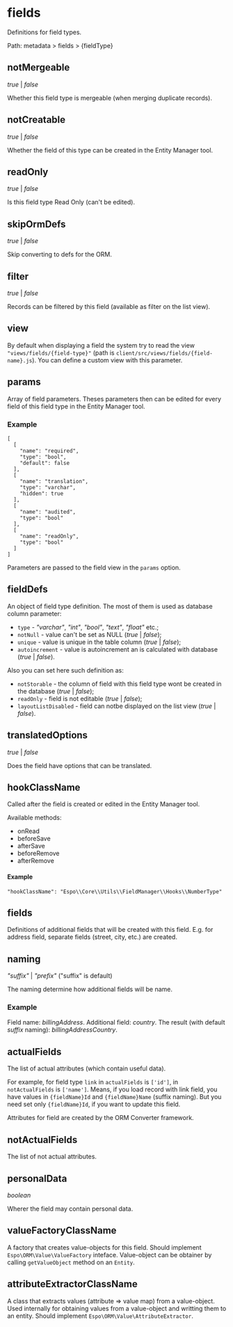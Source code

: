 # fields

Definitions for field types.

Path: metadata > fields > {fieldType}

## notMergeable

_true_ | _false_

Whether this field type is mergeable (when merging duplicate records).

## notCreatable

_true_ | _false_

Whether the field of this type can be created in the Entity Manager tool.

## readOnly

_true_ | _false_

Is this field type Read Only (can't be edited).
 
## skipOrmDefs

_true_ | _false_

Skip converting to defs for the ORM.

## filter

_true_ | _false_

Records can be filtered by this field (available as filter on the list view). 

## view

By default when displaying a field the system try to read the view `"views/fields/{field-type}"` (path is `client/src/views/fields/{field-name}.js`). You can define a custom view with this parameter.

## params

Array of field parameters. Theses parameters then can be edited for every field of this field type in the Entity Manager tool.

### Example

```
[
  [
    "name": "required",
    "type": "bool",
    "default": false
  ],
  [
    "name": "translation",
    "type": "varchar",
    "hidden": true
  ],
  [
    "name": "audited",
    "type": "bool"
  ],
  [
    "name": "readOnly",
    "type": "bool"
  ]
]
```

Parameters are passed to the field view in the `params` option.

## fieldDefs

An object of field type definition. The most of them is used as database column parameter:
- `type` - _"varchar"_, _"int"_, _"bool"_, _"text"_, _"float"_ etc.;
- `notNull` - value can't be set as NULL (_true_ | _false_);
- `unique` - value is unique in the table column (_true_ | _false_);
- `autoincrement` - value is autoincrement an is calculated with database (_true_ | _false_).

Also you can set here such definition as:
- `notStorable` - the column of field with this field type wont be created in the database (_true_ | _false_);
- `readOnly` - field is not editable (_true_ | _false_);
- `layoutListDisabled` - field can notbe displayed on the list view (_true_ | _false_).

## translatedOptions

_true_ | _false_

Does the field have options that can be translated.


## hookClassName

Called after the field is created or edited in the Entity Manager tool.

Available methods:

- onRead
- beforeSave
- afterSave
- beforeRemove
- afterRemove

#### Example

```
"hookClassName": "Espo\\Core\\Utils\\FieldManager\\Hooks\\NumberType"
```

## fields

Definitions of additional fields that will be created with this field. E.g. for address field, separate fields (street, city, etc.) are created.


## naming

_"suffix"_ | _"prefix"_ ("suffix" is default)

The naming determine how additional fields will be name.

### Example

Field name: *billingAddress*.
Additional field: *country*.
The result (with default _suffix_ naming): *billingAddressCountry*.

## actualFields

The list of actual attributes (which contain useful data). 

For example, for field type `link` in `actualFields` is `['id']`, in `notActualFields` is `['name']`.
Means, if you load record with link field, you have values in `{fieldName}Id` and `{fieldName}Name` (suffix naming). But you need set only `{fieldName}Id`, if you want to update this field.

Attributes for field are created by the ORM Converter framework.

## notActualFields

The list of not actual attributes.

## personalData

*boolean*

Wherer the field may contain personal data.

## valueFactoryClassName

A factory that creates value-objects for this field. Should implement `Espo\ORM\Value\ValueFactory` inteface. Value-object can be obtainer by calling `getValueObject` method on an `Entity`.

## attributeExtractorClassName

A class that extracts values (attribute => value map) from a value-object. Used internally for obtaining values from a value-object and writting them to an entity. Should implement `Espo\ORM\Value\AttributeExtractor`.
